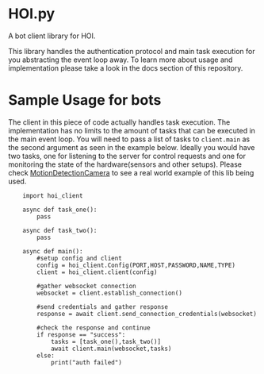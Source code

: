 # HOI.py
A bot client library for HOI.
 
This library handles the authentication protocol and main task execution for you abstracting the event loop away. To learn more about usage and implementation
please take a look in the docs section of this repository.


# Sample Usage for bots
The client in this piece of code actually handles task execution. The implementation has no limits to the amount of tasks that 
can be executed in the main event loop. You will need to pass a list of tasks to `client.main` as the second argument as seen in the
example below. Ideally you would have two tasks, one for listening to the server for control requests and one for monitoring the state
of the hardware(sensors and other setups). Please check [MotionDetectionCamera](https://github.com/House-of-IoT/MotionDetectionCamera) to see a real world example of this lib being used.

```python3
    import hoi_client
    
    async def task_one():
        pass
        
    async def task_two():
        pass
        
    async def main():
        #setup config and client
        config = hoi_client.Config(PORT,HOST,PASSWORD,NAME,TYPE)
        client = hoi_client.client(config)
        
        #gather websocket connection
        websocket = client.establish_connection()      
        
        #send credentials and gather response
        response = await client.send_connection_credentials(websocket)
        
        #check the response and continue
        if response == "success":
            tasks = [task_one(),task_two()]
            await client.main(websocket,tasks)
        else:
            print("auth failed")
            


```
